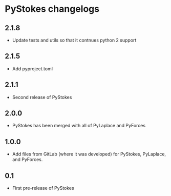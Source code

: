 # PyStokes changelogs


## 2.1.8 
* Update tests and utils so that it contnues python 2 support 

## 2.1.5 
* Add pyproject.toml

## 2.1.1 
* Second release of PyStokes

## 2.0.0 
* PyStokes has been merged with all of PyLaplace and PyForces

## 1.0.0 
* Add files from GitLab (where it was developed) for PyStokes, PyLaplace, and PyForces. 

## 0.1 
* First pre-release of PyStokes 
